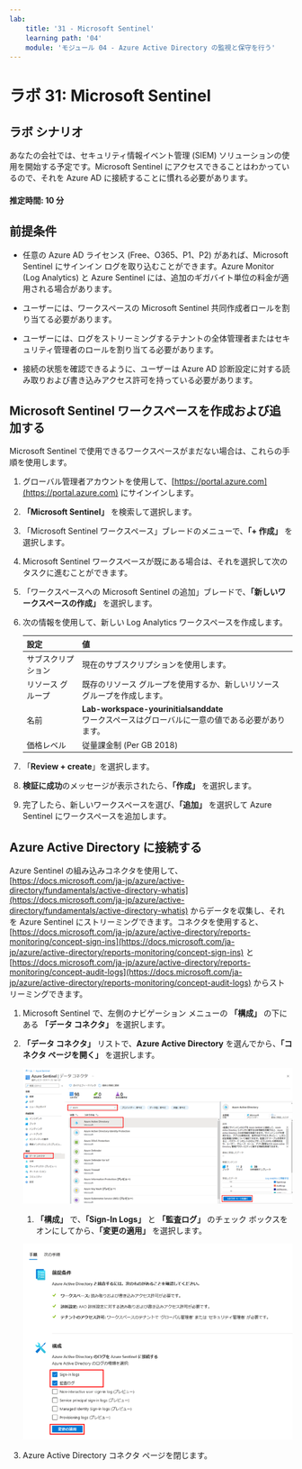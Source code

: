 ```yaml
---
lab:
    title: '31 - Microsoft Sentinel'
    learning path: '04'
    module: 'モジュール 04 - Azure Active Directory の監視と保守を行う'
---
```


# ラボ 31: Microsoft Sentinel

## ラボ シナリオ

あなたの会社では、セキュリティ情報イベント管理 (SIEM) ソリューションの使用を開始する予定です。Microsoft Sentinel にアクセスできることはわかっているので、それを Azure AD に接続することに慣れる必要があります。

#### 推定時間: 10 分

## 前提条件

- 任意の Azure AD ライセンス (Free、O365、P1、P2) があれば、Microsoft Sentinel にサインイン ログを取り込むことができます。Azure Monitor (Log Analytics) と Azure Sentinel には、追加のギガバイト単位の料金が適用される場合があります。

- ユーザーには、ワークスペースの Microsoft Sentinel 共同作成者ロールを割り当てる必要があります。

- ユーザーには、ログをストリーミングするテナントの全体管理者またはセキュリティ管理者のロールを割り当てる必要があります。

- 接続の状態を確認できるように、ユーザーは Azure AD 診断設定に対する読み取りおよび書き込みアクセス許可を持っている必要があります。

## Microsoft Sentinel ワークスペースを作成および追加する

Microsoft Sentinel で使用できるワークスペースがまだない場合は、これらの手順を使用します。

1. グローバル管理者アカウントを使用して、[https://portal.azure.com](https://portal.azure.com) にサインインします。

2. **「Microsoft Sentinel」** を検索して選択します。

3. 「Microsoft Sentinel ワークスペース」ブレードのメニューで、**「+ 作成」** を選択します。

4. Microsoft Sentinel ワークスペースが既にある場合は、それを選択して次のタスクに進むことができます。

5. 「ワークスペースへの Microsoft Sentinel の追加」ブレードで、**「新しいワークスペースの作成」** を選択します。

6. 次の情報を使用して、新しい Log Analytics ワークスペースを作成します。

    | 設定| 値|
    | :--- | :--- |
    | サブスクリプション| 現在のサブスクリプションを使用します。|
    | リソース グループ| 既存のリソース グループを使用するか、新しいリソース グループを作成します。|
    | 名前| **Lab-workspace-yourinitialsanddate**</br>ワークスペースはグローバルに一意の値である必要があります。|
    | 価格レベル| 従量課金制 (Per GB 2018) |

7. 「**Review + create**」を選択します。
8. **検証に成功**のメッセージが表示されたら、**「作成」** を選択します。

9. 完了したら、新しいワークスペースを選び、**「追加」** を選択して Azure Sentinel にワークスペースを追加します。

## Azure Active Directory に接続する

Azure Sentinel の組み込みコネクタを使用して、[https://docs.microsoft.com/ja-jp/azure/active-directory/fundamentals/active-directory-whatis](https://docs.microsoft.com/ja-jp/azure/active-directory/fundamentals/active-directory-whatis) からデータを収集し、それを Azure Sentinel にストリーミングできます。コネクタを使用すると、[https://docs.microsoft.com/ja-jp/azure/active-directory/reports-monitoring/concept-sign-ins](https://docs.microsoft.com/ja-jp/azure/active-directory/reports-monitoring/concept-sign-ins) と [https://docs.microsoft.com/ja-jp/azure/active-directory/reports-monitoring/concept-audit-logs](https://docs.microsoft.com/ja-jp/azure/active-directory/reports-monitoring/concept-audit-logs) からストリーミングできます。

1. Microsoft Sentinel で、左側のナビゲーション メニューの **「構成」** の下にある **「データ コネクタ」** を選択します。

1. **「データ コネクタ」** リストで、**Azure Active Directory** を選んでから、**「コネクタ ページを開く」** を選択します。

    ![Azure Active Directory コネクタと 「Open connector page」 が強調表示されているデータ コネクタ ブレードを示す画面イメージ](./media/lp4-mod4-sentinel-add-aad-connector.png)

    1. **「構成」** で、**「Sign-In Logs」** と **「監査ログ」** のチェック ボックスをオンにしてから、**「変更の適用」** を選択します。


    ![Azure Sentinel によって収集された Azure Active Directory ログが選択され、強調表示されている状態を示す画面イメージ](./media/lp4-mod4-sentinel-config-aad-connector.png)

1. Azure Active Directory コネクタ ページを閉じます。
